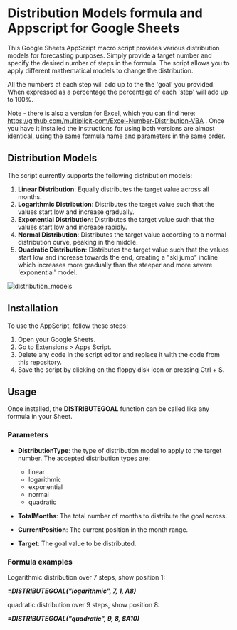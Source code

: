 # Distribution Models formula and Appscript for Google Sheets

This Google Sheets AppScript macro script provides various distribution models for forecasting purposes. Simply provide a target number and specify the desired number of steps in the formula. The script allows you to apply different mathematical models to change the distribution.

All the numbers at each step will add up to the the 'goal' you provided. When expressed as a percentage the percentage of each 'step' will add up to 100%.

Note - there is also a version for Excel, which you can find here: https://github.com/multiplicit-com/Excel-Number-Distribution-VBA . Once you have it installed the instructions for using both versions are almost identical, using the same formula name and parameters in the same order.

## Distribution Models

The script currently supports the following distribution models:

1. **Linear Distribution**: Equally distributes the target value across all months.
2. **Logarithmic Distribution**: Distributes the target value such that the values start low and increase gradually.
3. **Exponential Distribution**: Distributes the target value such that the values start low and increase rapidly.
4. **Normal Distribution**: Distributes the target value according to a normal distribution curve, peaking in the middle.
5. **Quadratic Distribution**: Distributes the target value such that the values start low and increase towards the end, creating a "ski jump" incline which increases more gradually than the steeper and more severe 'exponential' model.

![distribution_models](https://github.com/multiplicit-com/Excel-Number-Distribution-VBA/assets/127529943/ba33b90a-df10-4d72-a0cb-845f72149f7b)


## Installation
To use the AppScript, follow these steps:

1. Open your Google Sheets.
2. Go to Extensions > Apps Script.
3. Delete any code in the script editor and replace it with the code from this repository.
5. Save the script by clicking on the floppy disk icon or pressing Ctrl + S.

## Usage
Once installed, the **DISTRIBUTEGOAL** function can be called like any formula in your Sheet.

### Parameters

* **DistributionType**: the type of distribution model to apply to the target number.
  The accepted distribution types are:
  * linear
  * logarithmic
  * exponential
  * normal
  * quadratic
    
* **TotalMonths**: The total number of months to distribute the goal across.
* **CurrentPosition**: The current position in the month range.
* **Target**: The goal value to be distributed.


### Formula examples

Logarithmic distribution over 7 steps, show position 1:

 **_=DISTRIBUTEGOAL("logarithmic", 7, 1, $A$8)_**


quadratic distribution over 9 steps, show position 8:

 **_=DISTRIBUTEGOAL("quadratic", 9, 8, $A10)_**

